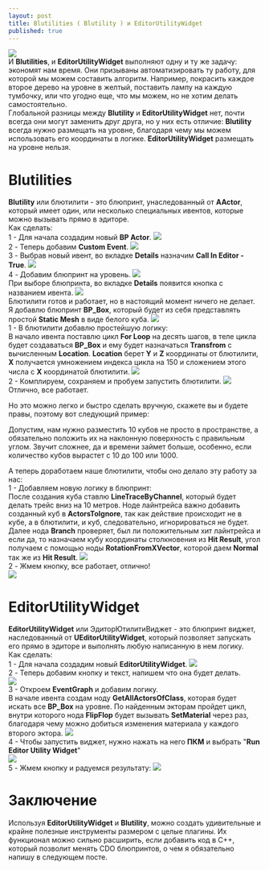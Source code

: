 ```yaml
---
layout: post
title: Blutilities ( Blutility ) и EditorUtilityWidget
published: true
---
```

![]({{site.baseurl}}/images/2023-01-03-blutilities-and-editorutilitywidget/2023-01-03-blutilities-and-editorutilitywidget.1.png)  
И **Blutilities**, и **EditorUtilityWidget** выполняют одну и ту же задачу: экономят нам время. Они призываны автоматизировать ту работу, для которой мы можем составить алгоритм.
Например, покрасить каждое второе дерево на уровне в желтый, поставить лампу на каждую тумбочку, или что угодно еще, что мы можем, но не хотим делать самостоятельно.  
Глобальной разницы между **Blutility** и **EditorUtilityWidget** нет, почти всегда они могут заменить друг друга, но у них есть отличие: **Blutility** всегда нужно размещать на уровне, благодаря чему мы можем использовать его координаты в логике. **EditorUtilityWidget** размещать на уровне нельзя.

# Blutilities
**Blutility** или блютилити - это блюпринт, унаследованный от **AActor**, который имеет один, или несколько специальных ивентов, которые можно вызывать прямо в эдиторе.  
Как сделать:  
1 - Для начала создадим новый **BP Actor**.
![]({{site.baseurl}}/images/2023-01-03-blutilities-and-editorutilitywidget/2023-01-03-blutilities-and-editorutilitywidget.2.png)  
2 - Теперь добавим **Custom Event**.
![]({{site.baseurl}}/images/2023-01-03-blutilities-and-editorutilitywidget/2023-01-03-blutilities-and-editorutilitywidget.3.png)  
3 - Выбрав новый ивент, во вкладке **Details** назначим **Call In Editor - True**.
![]({{site.baseurl}}/images/2023-01-03-blutilities-and-editorutilitywidget/2023-01-03-blutilities-and-editorutilitywidget.4.png)  
4 - Добавим блюпринт на уровень.
![]({{site.baseurl}}/images/2023-01-03-blutilities-and-editorutilitywidget/2023-01-03-blutilities-and-editorutilitywidget.5.png)  
При выборе блюпринта, во вкладке **Details** появится кнопка с названием ивента.
![]({{site.baseurl}}/images/2023-01-03-blutilities-and-editorutilitywidget/2023-01-03-blutilities-and-editorutilitywidget.6.png)  
Блютилити готов и работает, но в настоящий момент ничего не делает.  
Я добавлю блюпринт **BP_Box**, который будет из себя представлять простой **Static Mesh** в виде белого куба.
![]({{site.baseurl}}/images/2023-01-03-blutilities-and-editorutilitywidget/2023-01-03-blutilities-and-editorutilitywidget.7.png)  
1 - В блютилити добавлю простейшую логику:  
  В начало ивента поставлю цикл **For Loop** на десять шагов, в теле цикла будет создаваться **BP_Box** и ему будет назначаться **Transfrom** с вычисленным **Location**. **Location** берет **Y** и **Z** координаты от блютилити, **X** получается умножением индекса цикла на 150 и сложением этого числа с **X** координатой блютилити.
![]({{site.baseurl}}/images/2023-01-03-blutilities-and-editorutilitywidget/2023-01-03-blutilities-and-editorutilitywidget.8.png)  
2 - Комплируем, сохраняем и пробуем запустить блютилити.
![]({{site.baseurl}}/images/2023-01-03-blutilities-and-editorutilitywidget/2023-01-03-blutilities-and-editorutilitywidget.9.png)  
Отлично, все работает.  

Но это можно легко и быстро сделать вручную, скажете вы и будете правы, поэтому вот следующий пример:

Допустим, нам нужно разместить 10 кубов не просто в пространстве, а обязательно положить их на наклонную поверхность с правильным углом. Звучит сложнее, да и времени займет больше, особенно, если количество кубов вырастет с 10 до 100 или 1000.

А теперь доработаем наше блютилити, чтобы оно делало эту работу за нас:  
1 - Добавляем новую логику в блюпринт:  
  После создания куба ставлю **LineTraceByChannel**, который будет делать трейс вниз на 10 метров. Ноде лайнтрейса важно добавить созданный куб в **ActorsToIgnore**, так как действие происходит не в кубе, а в блютилити, и куб, следовательно, игнорироваться не будет. Далее нода **Branch** проверяет, был ли положительным хит лайнтрейса и если да, то назначаем кубу координаты столкновения из **Hit Result**, угол получаем с помощью ноды **RotationFromXVector**, которой даем **Normal** так же из **Hit Result**.
![]({{site.baseurl}}/images/2023-01-03-blutilities-and-editorutilitywidget/2023-01-03-blutilities-and-editorutilitywidget.10.png)  
2 - Жмем кнопку, все работает, отлично!  
![]({{site.baseurl}}/images/2023-01-03-blutilities-and-editorutilitywidget/2023-01-03-blutilities-and-editorutilitywidget.11.png)  

# EditorUtilityWidget
**EditorUtilityWidget** или ЭдиторЮтилитиВиджет - это блюпринт виджет, наследованный от **UEditorUtilityWidget**, который позволяет запускать его прямо в эдиторе и выполнять любую написанную в нем логику.  
Как сделать:  
1 - Для начала создадим новый **EditorUtilityWidget**.
![]({{site.baseurl}}/images/2023-01-03-blutilities-and-editorutilitywidget/2023-01-03-blutilities-and-editorutilitywidget.12.png)  
2 - Теперь добавим кнопку и текст, напишем что она будет делать.  
![]({{site.baseurl}}/images/2023-01-03-blutilities-and-editorutilitywidget/2023-01-03-blutilities-and-editorutilitywidget.13.png)  
3 - Откроем **EventGraph** и добавим логику.  
  В начале ивента создам ноду **GetAllActorsOfClass**, которая будет искать все **BP_Box** на уровне. По найденным экторам пройдет цикл, внутри которого нода **FlipFlop** будет вызывать **SetMaterial** через раз, благодаря чему можно добиться изменения материала у каждого второго эктора. 
![]({{site.baseurl}}/images/2023-01-03-blutilities-and-editorutilitywidget/2023-01-03-blutilities-and-editorutilitywidget.14.png)  
4 - Чтобы запустить виджет, нужно нажать на него **ПКМ** и выбрать "**Run Editor Utility Widget**"  
![]({{site.baseurl}}/images/2023-01-03-blutilities-and-editorutilitywidget/2023-01-03-blutilities-and-editorutilitywidget.15.png)  
5 - Жмем кнопку и радуемся результату:
![]({{site.baseurl}}/images/2023-01-03-blutilities-and-editorutilitywidget/2023-01-03-blutilities-and-editorutilitywidget.16.png)  

# Заключение
Используя **EditorUtilityWidget** и **Blutility**, можно создать удивительные и крайне полезные инструменты размером с целые плагины. Их функционал можно сильно расширить, если добавить код в C++, который позволит менять CDO блюпринтов, о чем я обязательно напишу в следующем посте.  
